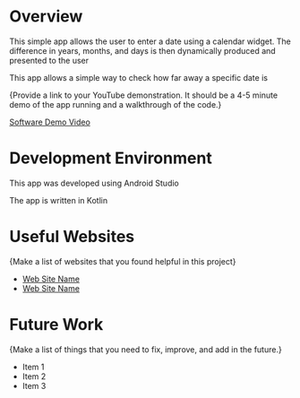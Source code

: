 # Overview

This simple app allows the user to enter a date using a calendar widget.  The difference in years, months, and days is then dynamically produced and presented to the user

This app allows a simple way to check how far away a specific date is

{Provide a link to your YouTube demonstration.  It should be a 4-5 minute demo of the app running and a walkthrough of the code.}

[Software Demo Video](http://youtube.link.goes.here)

# Development Environment

This app was developed using Android Studio

The app is written in Kotlin

# Useful Websites

{Make a list of websites that you found helpful in this project}
* [Web Site Name](http://url.link.goes.here)
* [Web Site Name](http://url.link.goes.here)

# Future Work

{Make a list of things that you need to fix, improve, and add in the future.}
* Item 1
* Item 2
* Item 3
